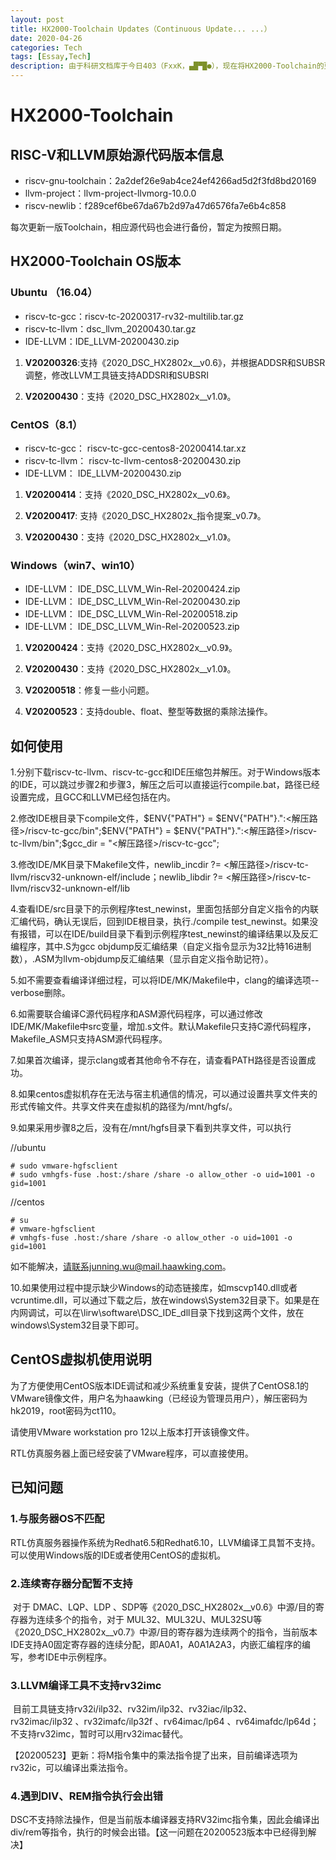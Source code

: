 ```yaml
---
layout: post
title: HX2000-Toolchain Updates（Continuous Update... ...）
date: 2020-04-26
categories: Tech
tags: [Essay,Tech]
description: 由于科研文档库于今日403（FxxK，▄█▀█●），现在将HX2000-Toolchain的更新移到GitHub上面来。
---
```


# HX2000-Toolchain

## RISC-V和LLVM原始源代码版本信息

- riscv-gnu-toolchain：2a2def26e9ab4ce24ef4266ad5d2f3fd8bd20169
- llvm-project：llvm-project-llvmorg-10.0.0
- riscv-newlib：f289cef6be67da67b2d97a47d6576fa7e6b4c858

每次更新一版Toolchain，相应源代码也会进行备份，暂定为按照日期。

## HX2000-Toolchain OS版本

### Ubuntu （16.04）

- riscv-tc-gcc：riscv-tc-20200317-rv32-multilib.tar.gz
- riscv-tc-llvm：dsc_llvm_20200430.tar.gz
- IDE-LLVM：IDE_LLVM-20200430.zip

1. **V20200326**:支持《2020_DSC_HX2802x__v0.6》，并根据ADDSR和SUBSR调整，修改LLVM工具链支持ADDSRI和SUBSRI

2. **V20200430**：支持《2020_DSC_HX2802x__v1.0》。


### CentOS（8.1）

- riscv-tc-gcc： riscv-tc-gcc-centos8-20200414.tar.xz
- riscv-tc-llvm： riscv-tc-llvm-centos8-20200430.zip
- IDE-LLVM： IDE_LLVM-20200430.zip

1. **V20200414**：支持《2020_DSC_HX2802x__v0.6》。

2. **V20200417**: 支持《2020_DSC_HX2802x_指令提案_v0.7》。

3. **V20200430**：支持《2020_DSC_HX2802x__v1.0》。

### Windows（win7、win10）

- IDE-LLVM： IDE_DSC_LLVM_Win-Rel-20200424.zip
- IDE-LLVM： IDE_DSC_LLVM_Win-Rel-20200430.zip
- IDE-LLVM： IDE_DSC_LLVM_Win-Rel-20200518.zip
- IDE-LLVM： IDE_DSC_LLVM_Win-Rel-20200523.zip

1. **V20200424**：支持《2020_DSC_HX2802x__v0.9》。

2. **V20200430**：支持《2020_DSC_HX2802x__v1.0》。

3. **V20200518**：修复一些小问题。

4. **V20200523**：支持double、float、整型等数据的乘除法操作。

## 如何使用

1.分别下载riscv-tc-llvm、riscv-tc-gcc和IDE压缩包并解压。对于Windows版本的IDE，可以跳过步骤2和步骤3，解压之后可以直接运行compile.bat，路径已经设置完成，且GCC和LLVM已经包括在内。

2.修改IDE根目录下compile文件，\$ENV{"PATH"} = \$ENV{"PATH"}.":<解压路径>/riscv-tc-gcc/bin";\$ENV{"PATH"} = \$ENV{"PATH"}.":<解压路径>/riscv-tc-llvm/bin";$gcc_dir = "<解压路径>/riscv-tc-gcc";

3.修改IDE/MK目录下Makefile文件，newlib_incdir ?= <解压路径>/riscv-tc-llvm/riscv32-unknown-elf/include；newlib_libdir ?= <解压路径>/riscv-tc-llvm/riscv32-unknown-elf/lib

4.查看IDE/src目录下的示例程序test_newinst，里面包括部分自定义指令的内联汇编代码，确认无误后，回到IDE根目录，执行./compile test_newinst。如果没有报错，可以在IDE/build目录下看到示例程序test_newinst的编译结果以及反汇编程序，其中.S为gcc objdump反汇编结果（自定义指令显示为32比特16进制数），.ASM为llvm-objdump反汇编结果（显示自定义指令助记符）。

5.如不需要查看编译详细过程，可以将IDE/MK/Makefile中，clang的编译选项--verbose删除。

6.如需要联合编译C源代码程序和ASM源代码程序，可以通过修改 IDE/MK/Makefile中src变量，增加.s文件。默认Makefile只支持C源代码程序，Makefile_ASM只支持ASM源代码程序。 

7.如果首次编译，提示clang或者其他命令不存在，请查看PATH路径是否设置成功。

8.如果centos虚拟机存在无法与宿主机通信的情况，可以通过设置共享文件夹的形式传输文件。共享文件夹在虚拟机的路径为/mnt/hgfs/。

9.如果采用步骤8之后，没有在/mnt/hgfs目录下看到共享文件，可以执行

//ubuntu
```
# sudo vmware-hgfsclient
# sudo vmhgfs-fuse .host:/share /share -o allow_other -o uid=1001 -o gid=1001 
```
//centos
```
# su
# vmware-hgfsclient
# vmhgfs-fuse .host:/share /share -o allow_other -o uid=1001 -o gid=1001 
```

如不能解决，请联系junning.wu@mail.haawking.com。

10.如果使用过程中提示缺少Windows的动态链接库，如mscvp140.dll或者vcruntime.dll，可以通过下载之后，放在windows\System32目录下。如果是在内网调试，可以在\lirw\software\DSC_IDE_dll目录下找到这两个文件，放在windows\System32目录下即可。




## CentOS虚拟机使用说明

为了方便使用CentOS版本IDE调试和减少系统重复安装，提供了CentOS8.1的VMware镜像文件，用户名为haawking（已经设为管理员用户），解压密码为hk2019，root密码为ct110。

请使用VMware workstation pro 12以上版本打开该镜像文件。

RTL仿真服务器上面已经安装了VMware程序，可以直接使用。


## 已知问题

### 1.与服务器OS不匹配

RTL仿真服务器操作系统为Redhat6.5和Redhat6.10，LLVM编译工具暂不支持。可以使用Windows版的IDE或者使用CentOS的虚拟机。

### 2.连续寄存器分配暂不支持

 对于 DMAC、LQP、LDP 、SDP等《2020_DSC_HX2802x__v0.6》中源/目的寄存器为连续多个的指令，对于 MUL32、MUL32U、MUL32SU等《2020_DSC_HX2802x__v0.7》中源/目的寄存器为连续两个的指令，当前版本IDE支持A0固定寄存器的连续分配，即A0A1，A0A1A2A3，内嵌汇编程序的编写，参考IDE中示例程序。

### 3.LLVM编译工具不支持rv32imc

 目前工具链支持rv32i/ilp32、rv32im/ilp32、rv32iac/ilp32、rv32imac/ilp32 、rv32imafc/ilp32f 、rv64imac/lp64 、rv64imafdc/lp64d；不支持rv32imc，暂时可以用rv32imac替代。

  【20200523】更新：将M指令集中的乘法指令提了出来，目前编译选项为rv32ic，可以编译出乘法指令。

### 4.遇到DIV、REM指令执行会出错
 
 DSC不支持除法操作，但是当前版本编译器支持RV32imc指令集，因此会编译出div/rem等指令，执行的时候会出错。【这一问题在20200523版本中已经得到解决】
 